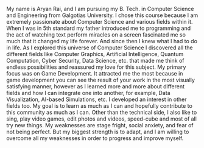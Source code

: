 My name is Aryan Rai, and I am pursuing my B. Tech. in Computer Science and Engineering from Galgotias University. I chose this course because I am extremely passionate about Computer Science and various fields within it. When I was in 5th standard my father introduced me to programming and the act of watching text perform miracles on a screen fascinated me so much that it changed my life forever. And since then I knew what I had to do in life. As I explored this universe of Computer Science I discovered all the different fields like Computer Graphics, Artificial Intelligence, Quantum Computation, Cyber Security, Data Science, etc. that made me think of endless possibilities and reassured my love for this subject. My primary focus was on Game Development. It attracted me the most because in game development you can see the result of your work in the most visually satisfying manner, however as I learned more and more about different fields and how I can integrate one into another, for example, Data Visualization, AI-based Simulations, etc. I developed an interest in other fields too. My goal is to learn as much as I can and hopefully contribute to this community as much as I can. Other than the technical side, I also like to sing, play video games, edit photos and videos, speed-cube and most of all try new things. My weaknesses are stage fright, social anxiety, and fear of not being perfect. But my biggest strength is to adapt, and I am willing to overcome all my weaknesses in order to progress and improve myself.